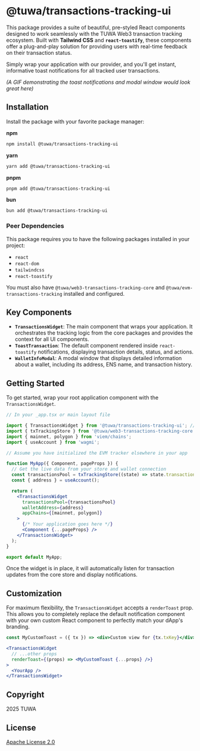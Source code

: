 # @tuwa/transactions-tracking-ui

This package provides a suite of beautiful, pre-styled React components designed to work seamlessly with the TUWA Web3 transaction tracking ecosystem. Built with **Tailwind CSS** and **`react-toastify`**, these components offer a plug-and-play solution for providing users with real-time feedback on their transaction status.

Simply wrap your application with our provider, and you'll get instant, informative toast notifications for all tracked user transactions.

*(A GIF demonstrating the toast notifications and modal window would look great here)*

## Installation

Install the package with your favorite package manager:

**npm**

```bash
npm install @tuwa/transactions-tracking-ui
```

**yarn**

```bash
yarn add @tuwa/transactions-tracking-ui
```

**pnpm**

```bash
pnpm add @tuwa/transactions-tracking-ui
```
**bun**

```bash
bun add @tuwa/transactions-tracking-ui
```

### Peer Dependencies

This package requires you to have the following packages installed in your project:

* `react`
* `react-dom`
* `tailwindcss`
* `react-toastify`

You must also have `@tuwa/web3-transactions-tracking-core` and `@tuwa/evm-transactions-tracking` installed and configured.

## Key Components

* **`TransactionsWidget`**: The main component that wraps your application. It orchestrates the tracking logic from the core packages and provides the context for all UI components.
* **`ToastTransaction`**: The default component rendered inside `react-toastify` notifications, displaying transaction details, status, and actions.
* **`WalletInfoModal`**: A modal window that displays detailed information about a wallet, including its address, ENS name, and transaction history.

## Getting Started

To get started, wrap your root application component with the `TransactionsWidget`.

```jsx
// In your _app.tsx or main layout file

import { TransactionsWidget } from '@tuwa/transactions-tracking-ui'; // Corrected import
import { txTrackingStore } from '@tuwa/web3-transactions-tracking-core';
import { mainnet, polygon } from 'viem/chains';
import { useAccount } from 'wagmi';

// Assume you have initialized the EVM tracker elsewhere in your app

function MyApp({ Component, pageProps }) {
  // Get the live data from your store and wallet connection
  const transactionsPool = txTrackingStore((state) => state.transactionsPool); // Using your version
  const { address } = useAccount();

  return (
    <TransactionsWidget
      transactionsPool={transactionsPool}
      walletAddress={address}
      appChains={[mainnet, polygon]}
    >
      {/* Your application goes here */}
      <Component {...pageProps} />
    </TransactionsWidget>
  );
}

export default MyApp;
```

Once the widget is in place, it will automatically listen for transaction updates from the core store and display notifications.

## Customization

For maximum flexibility, the `TransactionsWidget` accepts a `renderToast` prop. This allows you to completely replace the default notification component with your own custom React component to perfectly match your dApp's branding.

```jsx
const MyCustomToast = ({ tx }) => <div>Custom view for {tx.txKey}</div>;

<TransactionsWidget
  // ...other props
  renderToast={(props) => <MyCustomToast {...props} />}
>
  <YourApp />
</TransactionsWidget>
```

## Copyright

2025 TUWA

## License

[Apache License 2.0](https://www.google.com/search?q=./LICENSE)